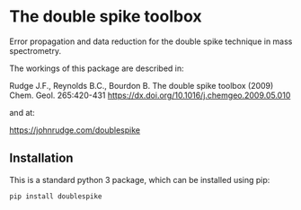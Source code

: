 # The double spike toolbox

Error propagation and data reduction for the double spike technique in mass spectrometry.

The workings of this package are described in:

Rudge J.F., Reynolds B.C., Bourdon B. The double spike toolbox (2009) Chem. Geol. 265:420-431
https://dx.doi.org/10.1016/j.chemgeo.2009.05.010

and at:

https://johnrudge.com/doublespike

## Installation

This is a standard python 3 package, which can be installed using pip:

```
pip install doublespike
```

